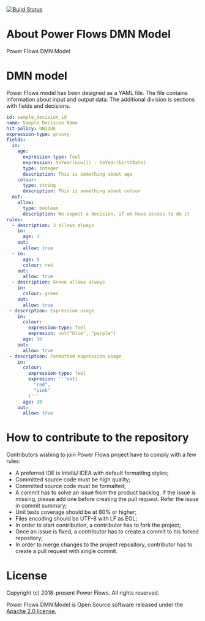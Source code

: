[![Build Status](https://travis-ci.org/powerflows/powerflows-dmn-model.svg?branch=master)](https://travis-ci.org/powerflows/powerflows-dmn-model)

# About Power Flows DMN Model
Power Flows DMN Model

# DMN model
Power Flows model has been designed as a YAML file. The file contains information about input and output data. The additional division is sections with fields and decisions.

```yaml
id: sample_decision_id
name: Sample Decision Name
hit-policy: UNIQUE
expression-type: groovy
fields:
  in:
    age:
      expression-type: feel
      expression: toYear(now()) - toYear(birthDate)
      type: integer
      description: This is something about age
    colour:
      type: string
      description: This is something about colour
  out:
    allow:
      type: boolean
      description: We expect a decision, if we have access to do it
rules:
  - description: 3 allows always
    in:
      age: 3
    out:
      allow: true
  - in:
      age: 8
      colour: red
    out:
      allow: true
  - description: Green allows always
    in:
      colour: green
    out:
      allow: true
 - description: Expression usage
    in:
      colour:
        expression-type: feel
        expresion: not("blue", "purple")
      age: 10
    out:
      allow: true
 - description: Formatted expression usage
    in:
      colour:
        expression-type: feel
        expresion: '''not(
          "red",
          "pink"
        )'''
      age: 20
    out:
      allow: true
```

# How to contribute to the repository
Contributors wishing to join Power Flows project have to comply with a few rules: 

* A preferred IDE is IntelliJ IDEA with default formatting styles;
* Committed source code must be high quality;
* Committed source code must be formatted;
* A commit has to solve an issue from the product backlog. If the issue is missing, please add one before creating the pull request. Refer the issue in commit summary;
* Unit tests coverage should be at 80% or higher;
* Files encoding should be UTF-8 with LF as EOL;
* In order to start contribution, a contributor has to fork the project;
* Once an issue is fixed, a contributor has to create a commit to his forked repository;
* In order to merge changes to the project repository, contributor has to create a pull request with single commit.  

# License
Copyright (c) 2018-present Power Flows. All rights reserved.

Power Flows DMN Model is Open Source software released under the [Apache 2.0 license.](http://www.apache.org/licenses/LICENSE-2.0.html)
